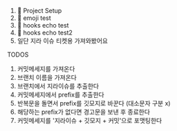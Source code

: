 1. 🎉 Project Setup
2. 🌟 emoji test
3. 🥕 hooks echo test
4. 📒 hooks echo test2
5. 일단 지라 이슈 티켓용 가져와봤어요

TODOS
1. 커밋메세지를 가져온다
2. 브랜치 이름을 가져온다
3. 브랜치에서 지라이슈를 추출한다
4. 커밋메세지에서 prefix를 추출한다
5. 반복문을 돌면서 prefix를 깃모지로 바꾼다 (대소문자 구분 x)
6. 해당하는 prefix가 없다면 경고문을 보낸 후 종료한다
7. 커밋메세지를 '지라이슈 + 깃모지 + 커밋'으로 포맷팅한다